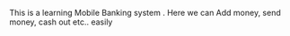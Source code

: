 This is a learning Mobile Banking system .
Here we can Add money, send money, cash out etc.. easily
